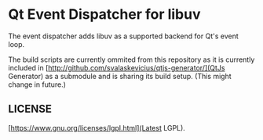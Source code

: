 Qt Event Dispatcher for libuv
=============================

The event dispatcher adds libuv as a supported backend
for Qt's event loop.

The build scripts are currently ommited from this repository
as it is currently included in [http://github.com/svalaskevicius/qtjs-generator/](QtJs Generator)
as a submodule and is sharing its build setup. (This might change in
future.)


LICENSE
-------

[https://www.gnu.org/licenses/lgpl.html](Latest LGPL).

